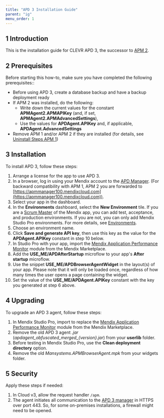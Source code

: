 ```yaml
---
title: "APD 3 Installation Guide"
parent: "ig"
menu_order: 1
---
```


## 1 Introduction

This is the installation guide for CLEVR APD 3, the successor to [APM 2](ig-two).

## 2 Prerequisites

Before starting this how-to, make sure you have completed the following prerequisites::

* Before using APD 3, create a database backup and have a backup deployment ready
* If APM 2 was installed, do the following: 
	* Write down the current values for the constant **APMAgent2.APMAPIKey** (and, if set, **APMAgent2.APMAdvancedSettings**),
	* Use the values for **APDAgent.APIKey** and, if applicable, **APDAgent.AdvancedSettings**
* Remove APM 1 and/or APM 2 if they are installed (for details, see [Uninstall Steps APM 1](ig-one-uninstall-steps))

## 3 Installation

To install APD 3, follow these steps:

1. Arrange a license for the app to use APD 3.
2. In a browser, log in using your Mendix account to the [APD Manager](https://apd.mendix.com/). (For backward compatibility with APM 1, APM 2 you are forwarded to [https://apmmanager100.mendixcloud.com](https://apmmanager100.mendixcloud.com)).
3. Select your app in the dashboard.
4. In the **Environments** dashboard, select the **New Environment** tile. If you are a [Scrum Master](/developerportal/collaborate/app-roles) of the Mendix app, you can add test, acceptance, and production environments. If you are not, you can only add Mendix Studio Pro environments. For more details, see [Environments](rg-three-environments).
5. Choose an environment name.
6. Click **Save and generate API key**, then use this key as the value for the **APDAgent.APIKey** constant in step 10 below.
7. In Studio Pro with your app, import the [Mendix Application Performance Monitor](https://appstore.home.mendix.com/link/app/6127/) module from the Mendix Marketplace.
8. Add the **USE_ME/APDAfterStartup** microflow to your app's **After startup** microflow.
9. Use the snippet **USE_ME/APDBrowserAgentWidget** in the layout(s) of your app. Please note that it will only be loaded once, regardless of how many times the user opens a page containing the widget.
10. Set the value of the **USE_ME/APDAgent.APIKey** constant with the key you generated at step 6 above.

## 4 Upgrading

To upgrade an APD 3 agent, follow these steps:

1. In Mendix Studio Pro, import to replace the [Mendix Application Performance Monitor](https://appstore.home.mendix.com/link/app/6127/) module from the Mendix Marketplace.
2. Remove the old APD 3 agent *.jar* (*apdagent_obfuscated_merged_{version}.jar*) from your **userlib** folder.
3. Before testing in Mendix Studio Pro, use the **Clean deployment directory** option.
4. Remove the old *Mansystems.APMBrowserAgent.mpk* from your widgets folder.

## 5 Security

Apply these steps if needed:

1. In Cloud v3, allow the request handler `/apm`.
2. The agent initiates all communication to the [APD 3 manager](https://apmmanager100.mendixcloud.com) in HTTPS over port 443. So, for some on-premises installations, a firewall might need to be opened.
